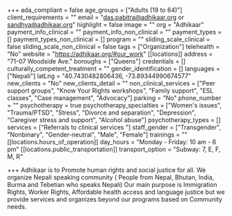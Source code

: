 +++
ada_compliant = false
age_groups = ["Adults (19 to 64)"]
client_requirements = ""
email = "das.pabitra@adhikaar.org or sandhya@adhikaar.org"
highlight = false
image = ""
org = "Adhikaar"
payment_info_clinical = ""
payment_info_non_clinical = ""
payment_types = []
payment_types_non_clinical = []
program = ""
sliding_scale_clinical = false
sliding_scale_non_clinical = false
tags = ["Organization"]
telehealth = "No"
website = "https://adhikaar.org/#our_work"
[[locations]]
address = "71-07 Woodside Ave."
boroughs = ["Queens"]
credentials = []
culturally_competent_treatment = ""
gender_identification = []
languages = ["Nepali"]
latLng = "40.7430482806436, -73.89344990674577"
new_clients = "No"
new_clients_detail = ""
non_clinical_services = ["Peer support groups", "Know Your Rights workshops", "Family support", "ESL classes", "Case management", "Advocacy"]
parking = "No"
phone_number = ""
psychotherapy = true
psychotherapy_specialties = ["Women's issues", "Trauma/PTSD", "Stress", "Divorce and separation", "Depression", "Caregiver stress and support", "Alcohol abuse"]
psychotherapy_types = []
services = ["Referrals to clinical services "]
staff_gender = ["Transgender", "Nonbinary", "Gender-neutral", "Male", "Female"]
trainings = ""
[[locations.hours_of_operation]]
day_hours = "Monday - Friday: 10 am - 6 pm"
[[locations.public_transportation]]
transport_option = "Subway: 7, E, F, M, R"

+++
Adhikaar is to Promote human rights and social justice for all. We organize Nepali speaking community ( People from Nepal, Bhutan, India, Burma and Tebetian who speaks Nepali) Our main purpose is Immigration Rights, Worker Rights, Affordable health access and language justice but we provide services and organizes beyond our programs based on Community needs.